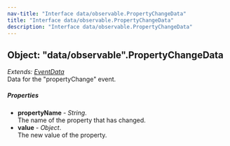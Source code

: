 ```yaml
---
nav-title: "Interface data/observable.PropertyChangeData"
title: "Interface data/observable.PropertyChangeData"
description: "Interface data/observable.PropertyChangeData"
---
```

## Object: "data/observable".PropertyChangeData  
_Extends:_ [_EventData_](../../data/observable/EventData.md)  
Data for the "propertyChange" event.

##### Properties
 - **propertyName** - _String_.    
  The name of the property that has changed.
 - **value** - _Object_.    
  The new value of the property.